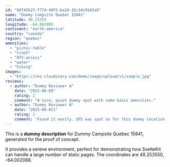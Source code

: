 ```yaml
---
id: "8d745b25-f774-40f5-ba2d-1bc34c9182e6"
name: "Dummy Campsite Quebec 15841"
latitude: 48.25355
longitude: -64.002088
continent: "north-america"
country: "canada"
region: "quebec"
amenities:
  - "picnic-table"
  - "trash"
  - "ATV-access"
  - "water"
  - "hiking"
images:
  - "https://res.cloudinary.com/demo/image/upload/v1/sample.jpg"
reviews:
  - author: "Dummy Reviewer A"
    date: "2025-06-09"
    rating: 3
    comment: "A nice, quiet dummy spot with some basic amenities."
  - author: "Dummy Reviewer B"
    date: "2025-06-011"
    rating: 2
    comment: "Found it easily. GPS was spot on for this dummy location."
---
```


This is a **dummy description** for Dummy Campsite Quebec 15841, generated for the proof of concept.

It provides a serene environment, perfect for demonstrating how SvelteKit can handle a large number of static pages. The coordinates are 48.253550, -64.002088.
